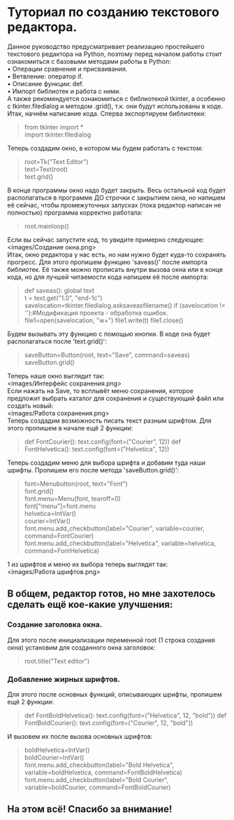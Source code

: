 # Туториал по созданию текстового редактора.   
Данное руководство предусматривает реализацию простейшего текстового редактора на Python, поэтому перед началом работы стоит ознакомиться с базовыми методами работы в Python:   
•	Операции сравнения и присваивания.    
•	Ветвление: оператор if.  
•	Описание функции: def.  
•	Импорт библиотек и работа с ними.   
А также рекомендуется ознакомиться с библиотекой tkinter, а особенно с tkinter.filedialog и методом .grid(), т.к. они будут использованы в коде.    
Итак, начнём написание кода. Сперва экспортируем библиотеки:   

> from tkinter import *   
> import tkinter.filedialog
   
Теперь создадим окно, в котором мы будем работать с текстом: 

> root=Tk("Text Editor")   
> text=Text(root)   
> text.grid()

В конце программы окно надо будет закрыть. Весь остальной код будет располагаться в программе ДО строчки с закрытием окна, но напишем её сейчас, чтобы промежуточных запусках (пока редактор написан не полностью) программа корректно работала: 

> root.mainloop()

Если вы сейчас запустите код, то увидите примерно следующее:    
<images/Создание окна.png>   
Итак, окно редактора у нас есть, но нам нужно будет куда-то сохранять прогресс. Для этого пропишем функцию 'saveas()' после импорта библиотек. Её также можно прописать внутри вызова окна или в конце кода, но для лучшей читаемости кода напишем её после импорта:    
> def saveas():
>     global text  
>     t = text.get("1.0", "end-1c")
>     savelocation=tkinter.filedialog.asksaveasfilename()
>     if (savelocation != ''):#Модификация проекта - обработка ошибок.
>         file1=open(savelocation, "w+")
>         file1.write(t)
>         file1.close()

Будем вызывать эту функцию с помощью кнопки. В коде она будет располагаться после 'text.grid()':  

> saveButton=Button(root, text="Save", command=saveas)    
> saveButton.grid()

Теперь наше окно выглядит так:    
<images/Интерфейс сохранения.png>    
Если нажать на Save, то всплывёт меню сохранения, которое предложит выбрать каталог для сохранения и существующий файл или создать новый:   
<images/Работа сохранения.png>  
Теперь создадим возможность писать текст разным шрифтом. Для этого пропишем в начале ещё 2 функции:  

> def FontCourier():
 >    text.config(font=("Courier", 12))
> def FontHelvetica():
>     text.config(font=("Helvetica", 12))

Теперь создадим меню для выбора шрифта и добавим туда наши шрифты. Пропишем его после метода 'saveButton.grid()':   

> font=Menubutton(root, text="Font")   
> font.grid()   
> font.menu=Menu(font, tearoff=0)   
> font["menu"]=font.menu  
> helvetica=IntVar()   
> courier=IntVar()  
> font.menu.add_checkbutton(label="Courier", variable=courier, command=FontCourier)  
> font.menu.add_checkbutton(label="Helvetica", variable=helvetica, command=FontHelvetica)

1 из шрифтов и меню их выбора теперь выглядят так:   
<images/Работа шрифтов.png>    
## В общем, редактор готов, но мне захотелось сделать ещё кое-какие улучшения:   
### Создание заголовка окна.   
Для этого после инициализации переменной root (1 строка создания окна) установим для созданного окна заголовок:  

> root.title("Text editor")

### Добавление жирных шрифтов.  
Для этого после основных функций, описывающих шрифты, пропишем ещё 2 функции:  

> def FontBoldHelvetica():
>     text.config(font=("Helvetica", 12, "bold"))
> def FontBoldCourier():
>     text.config(font=("Courier", 12, "bold"))

И вызовем их после вызова основных шрифтов:   

> boldHelvetica=IntVar()   
> boldCourier=IntVar()   
> font.menu.add_checkbutton(label="Bold Helvetica", variable=boldHelvetica, command=FontBoldHelvetica)   
> font.menu.add_checkbutton(label="Bold Courier", variable=boldCourier, command=FontBoldCourier)

## На этом всё! Спасибо за внимание!
